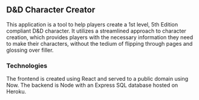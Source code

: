 ## D&D Character Creator
This application is a tool to help players create a 1st level, 5th Edition compliant D&D character. It utilizes a streamlined approach to character creation, which provides players with the necessary information they need to make their characters, without the tedium of flipping through pages and glossing over filler. 

### Technologies
The frontend is created using React and served to a public domain using Now. The backend is Node with an Express SQL database hosted on Heroku.
